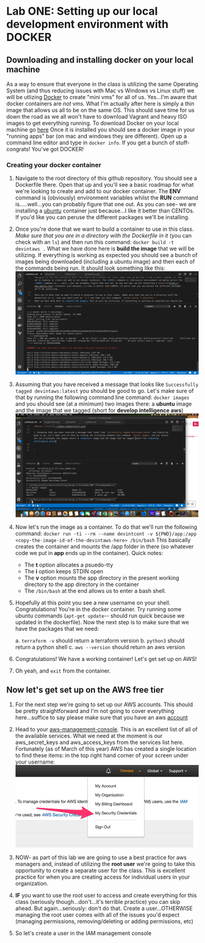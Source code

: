 # Lab ONE: Setting up our local development environment with DOCKER

## Downloading and installing docker on your local machine

As a way to ensure that everyone in the class is utilizing the same Operating System (and thus reducing issues with Mac vs Windows vs Linux stuff) we will be utlizing [Docker](https://www.docker.com/) to create "mini vms" for all of us.
Yes...I'm aware that docker containers are *not* vms. What I'm actually after here is simply a thin image that allows us all to be on the same OS. This should save time for us down the road as we all won't have to download Vagrant and heavy ISO images to get everything running.
To download Docker on your local machine go [here](https://www.docker.com/get-started)
Once it is installed you should see a docker image in your "running apps" bar (on mac and windows they are different).
Open up a command line editor and type in `docker info`. If you get a bunch of stuff- congrats! You've got DOCKER!

### Creating your docker container

1. Navigate to the root directory of this github repository. You should see a Dockerfile there. Open that up and you'll see a basic roadmap for what we're looking to create and add to our docker container. The **ENV** command is (obviously) environment variables whilst the **RUN** command is.....well...you can probably figure that one out. As you can see- we are installing a [ubuntu](https://www.ubuntu.com/) container just because...I like it better than CENTOs. If you'd like you can peruse the different packages we'll be installing.

2. Once you're done that we want to build a container to use in this class. _Make sure that you are in a directory with the Dockerfile in it_ (you can check with an `ls`) and then run this command: `docker build -t devintaws .`
What we have done here is **build the image** that we will be utilizing. If everything is working as expected you should see a bunch of images being downloaded (including a ubuntu image) and then each of the commands being run. It should look something like this:
![docker install](./images/imageinstall.png)

3. Assuming that you have received a message that looks like `Successfully tagged devintaws:latest` you should be good to go. Let's make sure of that by running the following command line command: `docker images` and you should see (at a minimum) two images there: a **ubuntu** image and the image that we tagged (short for **develop intelligence aws**)
![dockerimages](./images/imagelist.png)

4. Now let's run the image as a container. To do that we'll run the following command:
`docker run -ti --rm --name devintcont -v ${PWD}/app:/app <copy-the-image-id-of-the-devintaws-here> /bin/bash` This basically creates the container and mounts the /app folder in there (so whatever code we put in **app** ends up in the container). Quick notes:

    * The **t** option allocates a psuedo-tty 
    * The **i** option keeps STDIN open
    * The **v** option mounts the app directory in the present working directory to the app directory in the container
    * The `/bin/bash` at the end allows us to enter a bash shell.

5. Hopefully at this point you see a new username on your shell. Congratulations! You're in the docker container. Try running some ubuntu commands (`apt-get update`-- should run quick because we updated in the dockerfile). Now the next step is to make sure that we have the packages that we need:

    a. `terraform -v` should return a terraform version
    b. `python3` should return a python shell
    c. `aws --version` should return an aws version

6. Congratulations! We have a working container! Let's get set up on AWS! 

7. Oh yeah, and `exit` from the container.

## Now let's get set up on the AWS free tier

1. For the next step we're going to set up our AWS accounts. This should be pretty straightforward and I'm not going to cover everything here...suffice to say please make sure that you have an aws [account](https://portal.aws.amazon.com/billing/signup#/start)

2. Head to your [aws-management-console](https://console.aws.amazon.com). This is an excellent list of all of the available services. What we need at the moment is our aws_secret_keys and aws_access_keys from the services list here. Fortunately (as of March of this year) AWS has created a single location to find these items: in the top right hand corner of your screen under your username:
![securitycreds](./images/securitycreds.png)

3. NOW- as part of this lab we are going to use a best practice for aws managers and, instead of utilizing the **root user** we're going to take this opportunity to create a separate user for the class. This is excellent practice for when you are creating access for individual users in your organization. 

4. **IF** you want to use the root user to access and create everything for this class (seriously though...don't...it's terrible practice) you can skip ahead. 
But again...seriously: don't do that. Create a user...OTHERWISE managing the root user comes with all of the issues you'd expect (managing permissions, removing/deleting or adding permissions, etc)

5. So let's create a user in the IAM management console